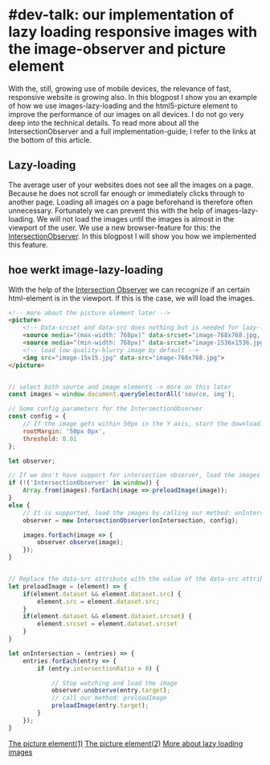 # #dev-talk: our implementation of lazy loading responsive images with the image-observer and picture element
With the, still, growing use of mobile devices,  the relevance of fast, responsive website is growing also. In this blogpost I show you an example of how we use images-lazy-loading and the html5-picture element to improve the performance of our images on all devices. I do not go very deep into the technical details. To read more about all the IntersectionObserver and a full implementation-guide; I refer to the links at the bottom of this article.

## Lazy-loading
The average user of your websites does not see all the images on a page. Because he does not scroll far enough or immediately clicks through to another page. Loading all images on a page beforehand is therefore often unnecessary. Fortunately we can prevent this with the help of images-lazy-loading. We will not load the images until the images is almost in the viewport of the user. We use a new browser-feature for this: the [IntersectionObserver](https://developer.mozilla.org/en-US/docs/Web/API/Intersection_Observer_API). In this blogpost I will show you how we implemented this feature.


## hoe werkt image-lazy-loading
With the help of the [Intersection Observer](https://developer.mozilla.org/en-US/docs/Web/API/Intersection_Observer_API) we can recognize if an certain html-element is in the viewport. If this is the case, we will load the images. 

``` Html
<!-- more about the picture element later -->
<picture>
    <!-- Data-srcset and data-src does nothing but is needed for lazy-loading. If the image is in the viewport, the data-srcset/data-src is replaced by the attribute srcset/src. When this is the case the image is loaded. -->
    <source media="(max-width: 768px)" data-srcset="image-768x768.jpg, image-1536x1536.jpg 2x">
    <source media="(min-width: 768px)" data-srcset="image-1536x1536.jpg, image-2400x2400.jpg 2x">
    <!-- load low quality-blurry image by default -->
    <img src="image-15x15.jpg" data-src="image-768x768.jpg">
</picture>
```

``` JavaScript

// select both source and image elements -> more on this later
const images = window.document.querySelectorAll('source, img');

// Some config parameters for the IntersectionObserver
const config = {
    // If the image gets within 50px in the Y axis, start the download.
    rootMargin: '50px 0px',
    threshold: 0.01
};

let observer;

// If we don't have support for intersection observer, load the images immediately
if (!('IntersectionObserver' in window)) {
    Array.from(images).forEach(image => preloadImage(image));
}
else {
    // It is supported, load the images by calling our method: onIntersection
    observer = new IntersectionObserver(onIntersection, config);

    images.forEach(image => {
        observer.observe(image);
    });
}


// Replace the data-src attribute with the value of the data-src attribute
let preloadImage = (element) => {
    if(element.dataset && element.dataset.src) {
        element.src = element.dataset.src;
    }
    if(element.dataset && element.dataset.srcset) {
        element.srcset = element.dataset.srcset
    }
}

let onIntersection = (entries) => {
    entries.forEach(entry => {
        if (entry.intersectionRatio > 0) {

            // Stop watching and load the image
            observer.unobserve(entry.target);
            // call our method: preloadImage
            preloadImage(entry.target);
        }
    });
}

```

[The picture element(1)](https://caniuse.com/#search=picture)
[The picture element(2)](https://developer.mozilla.org/nl/docs/Web/HTML/Element/picture)
[More about lazy loading images](http://deanhume.com/home/blogpost/lazy-loading-images-using-intersection-observer/10163)
